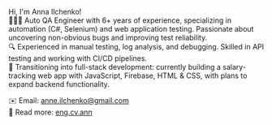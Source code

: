    Hi, I'm Anna Ilchenko!   
🙋🏻‍♀️ Auto QA Engineer with 6+ years of experience, specializing in automation (C#, Selenium) and web application testing. Passionate about uncovering non-obvious bugs and improving test reliability.   
🔍 Experienced in manual testing, log analysis, and debugging. Skilled in API testing and working with CI/CD pipelines.   
🚀 Transitioning into full-stack development: currently building a salary-tracking web app with JavaScript, Firebase, HTML & CSS, with plans to expand backend functionality.   

   ✉️ Email: anne.ilchenko@gmail.com     
   📃 Read more: [eng.cv.ann](https://drive.google.com/file/d/1V0tgwrG_olQh5_yBR1ZaSbBm9VqLcJQl/view?usp=sharing)   
